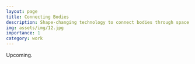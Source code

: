 ```yaml
---
layout: page
title: Connecting Bodies
description: Shape-changing technology to connect bodies through space and time
img: assets/img/12.jpg
importance: 1
category: work
---
```


Upcoming.
